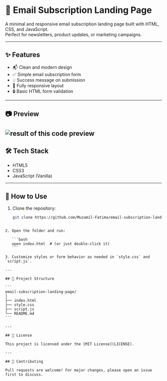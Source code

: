 # 📧 Email Subscription Landing Page

A minimal and responsive email subscription landing page built with HTML, CSS, and JavaScript.  
Perfect for newsletters, product updates, or marketing campaigns.

---

## ✨ Features

- 📬 Clean and modern design
- ✅ Simple email subscription form
- 💡 Success message on submission
- 📱 Fully responsive layout
- 🔒 Basic HTML form validation

---

## 📷 Preview
<img scr="F:\Projects\SubscriptionEmail opt in page\preview.PNG" alt="result of this code preview"></img>
---

## 🛠️ Tech Stack

- HTML5
- CSS3
- JavaScript (Vanilla)

---

## 🚀 How to Use

1. Clone the repository:
   ```bash
   git clone https://github.com/Muzamil-Fatima/email-subscription-landing-page
````

2. Open the folder and run:

   ```bash
   open index.html  # (or just double-click it)
   ```

3. Customize styles or form behavior as needed in `style.css` and `script.js`.

---

## 📂 Project Structure

```
email-subscription-landing-page/
│
├── index.html
├── style.css
├── script.js
└── README.md
```

---

## 📄 License

This project is licensed under the [MIT License](LICENSE).

---

## 🙌 Contributing

Pull requests are welcome! For major changes, please open an issue first to discuss.